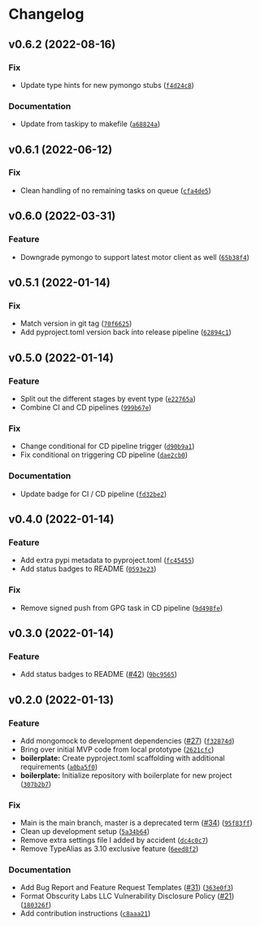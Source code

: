 # Changelog

<!--next-version-placeholder-->

## v0.6.2 (2022-08-16)
### Fix
* Update type hints for new pymongo stubs ([`f4d24c8`](https://github.com/obscuritylabs/dramatiq-mongodb/commit/f4d24c83eeabb4bc86bfb34386042f3e956a3145))

### Documentation
* Update from taskipy to makefile ([`a68824a`](https://github.com/obscuritylabs/dramatiq-mongodb/commit/a68824ab54db6c7dd2d2c1643192972525b95b48))

## v0.6.1 (2022-06-12)
### Fix
* Clean handling of no remaining tasks on queue ([`cfa4de5`](https://github.com/obscuritylabs/dramatiq-mongodb/commit/cfa4de540b3f704bdbbf4d57cc033c44657b473f))

## v0.6.0 (2022-03-31)
### Feature
* Downgrade pymongo to support latest motor client as well ([`65b38f4`](https://github.com/obscuritylabs/dramatiq-mongodb/commit/65b38f422528560c4006cac61d2aa95486073a9f))

## v0.5.1 (2022-01-14)
### Fix
* Match version in git tag ([`70f6625`](https://github.com/obscuritylabs/dramatiq-mongodb/commit/70f6625c3a11e6b741496aa5c2ee3c1992c2fe40))
* Add pyproject.toml version back into release pipeline ([`62894c1`](https://github.com/obscuritylabs/dramatiq-mongodb/commit/62894c1d9ce071406399d79f119b8219db97295c))

## v0.5.0 (2022-01-14)
### Feature
* Split out the different stages by event type ([`e22765a`](https://github.com/obscuritylabs/dramatiq-mongodb/commit/e22765ac7266854aca83d6c3b43a979c1bb80a59))
* Combine CI and CD pipelines ([`999b67e`](https://github.com/obscuritylabs/dramatiq-mongodb/commit/999b67efc206a3392c39a9fdfcb325587c59384c))

### Fix
* Change conditional for CD pipeline trigger ([`d90b9a1`](https://github.com/obscuritylabs/dramatiq-mongodb/commit/d90b9a13923ad8e2dfa0a7364cec5014d1ff88cc))
* Fix conditional on triggering CD pipeline ([`dae2cb0`](https://github.com/obscuritylabs/dramatiq-mongodb/commit/dae2cb0afb813556d8676901532f04963df058d8))

### Documentation
* Update badge for CI / CD pipeline ([`fd32be2`](https://github.com/obscuritylabs/dramatiq-mongodb/commit/fd32be25a4d870844f3f40fef823ac789ae403cf))

## v0.4.0 (2022-01-14)
### Feature
* Add extra pypi metadata to pyproject.toml ([`fc45455`](https://github.com/obscuritylabs/dramatiq-mongodb/commit/fc45455bf1fbd9823d561ef0070ed408bf55b006))
* Add status badges to README ([`0593e23`](https://github.com/obscuritylabs/dramatiq-mongodb/commit/0593e23fff163a236c178ac5b071480d5c494cda))

### Fix
* Remove signed push from GPG task in CD pipeline ([`9d498fe`](https://github.com/obscuritylabs/dramatiq-mongodb/commit/9d498feda6d0ebd846be987d9c6ed272a3a4490f))

## v0.3.0 (2022-01-14)
### Feature
* Add status badges to README ([#42](https://github.com/obscuritylabs/dramatiq-mongodb/issues/42)) ([`9bc9565`](https://github.com/obscuritylabs/dramatiq-mongodb/commit/9bc9565f62291666b8cb676e180d223b84a9307c))

## v0.2.0 (2022-01-13)
### Feature
* Add mongomock to development dependencies ([#27](https://github.com/obscuritylabs/dramatiq-mongodb/issues/27)) ([`f32874d`](https://github.com/obscuritylabs/dramatiq-mongodb/commit/f32874d8ed4af25e4f98e651526cb702ced17f26))
* Bring over initial MVP code from local prototype ([`2621cfc`](https://github.com/obscuritylabs/dramatiq-mongodb/commit/2621cfc9da0840a75a1cfd9c0eba7e61dc60c8ae))
* **boilerplate:** Create pyproject.toml scaffolding with additional requirements ([`a0ba5f0`](https://github.com/obscuritylabs/dramatiq-mongodb/commit/a0ba5f0f9179e72006e03ae827b62961f43c0dbc))
* **boilerplate:** Initialize repository with boilerplate for new project ([`307b2b7`](https://github.com/obscuritylabs/dramatiq-mongodb/commit/307b2b73b679400ef32bc45e074a42ca220e9244))

### Fix
* Main is the main branch, master is a deprecated term ([#34](https://github.com/obscuritylabs/dramatiq-mongodb/issues/34)) ([`95f83ff`](https://github.com/obscuritylabs/dramatiq-mongodb/commit/95f83ff3d50d8dfc2cede6e67a05bfa9b33c29b8))
* Clean up development setup ([`5a34b64`](https://github.com/obscuritylabs/dramatiq-mongodb/commit/5a34b648ff3ec7c67ffd5a1c5accb19572b7cf41))
* Remove extra settings file I added by accident ([`dc4c0c7`](https://github.com/obscuritylabs/dramatiq-mongodb/commit/dc4c0c7d16e2c7e9d73a0f2f5c18cd04fe58d438))
* Remove TypeAlias as 3.10 exclusive feature ([`6eed8f2`](https://github.com/obscuritylabs/dramatiq-mongodb/commit/6eed8f25bf40ee6b31cbe66fd89e298241def74e))

### Documentation
* Add Bug Report and Feature Request Templates ([#31](https://github.com/obscuritylabs/dramatiq-mongodb/issues/31)) ([`363e0f3`](https://github.com/obscuritylabs/dramatiq-mongodb/commit/363e0f3d3391397029f64f0fd8478988c1e1e651))
* Format Obscurity Labs LLC Vulnerability Disclosure Policy ([#21](https://github.com/obscuritylabs/dramatiq-mongodb/issues/21)) ([`180326f`](https://github.com/obscuritylabs/dramatiq-mongodb/commit/180326f6e929e34985164ce1bfd6c669ffd7cf33))
* Add contribution instructions ([`c8aaa21`](https://github.com/obscuritylabs/dramatiq-mongodb/commit/c8aaa216262d4b5d24e041c2a23b1b9500d8a7e0))
